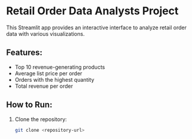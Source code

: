 # Retail Order Data Analysts Project

This Streamlit app provides an interactive interface to analyze retail order data with various visualizations.

## Features:
- Top 10 revenue-generating products
- Average list price per order
- Orders with the highest quantity
- Total revenue per order

## How to Run:
1. Clone the repository:
   ```bash
   git clone <repository-url>
